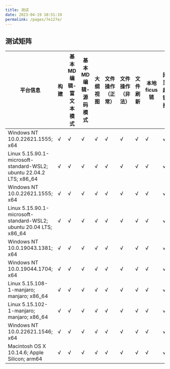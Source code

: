 ```yaml
---
title: 测试
date: 2023-04-19 10:51:19
permalink: /pages/7e127e/
---
```


## 测试矩阵

| **平台信息**                                                 | **构建** | **基本MD编辑-富文本模式** | **基本MD编辑-源码模式** | **大纲视图** | **文件操作（正常）** | **文件操作（非法）** | **文件刷新** | **本地ficus链** | **网页超链接** | **引用计数** | **字数统计** | **场景测试-沈强** | **场景测试-郭笑笑** | **热更新** |
| ------------------------------------------------------------ | -------- | ------------------------- | ----------------------- | ------------ | -------------------- | -------------------- | ------------ | --------------- | -------------- | ------------ | ------------ | ----------------- | ------------------- | ---------- |
| Windows NT 10.0.22621.1555; x64                              | √        | √                         | √                       | √            | √                    | √                    | √            | √               | √              | √            | √            | √                 | √                   | √          |
| Linux 5.15.90.1-microsoft-standard-WSL2; ubuntu 22.04.2 LTS; x86_64 | √        | √                         | √                       | √            | √                    | √                    | √            | √               | √              | √            | √            | √                 | √                   | √          |
| Windows NT 10.0.22621.1555; x64                              | √        | √                         | √                       | √            | √                    | √                    | √            | √               | √              | √            | √            | √                 | √                   | √          |
| Linux 5.15.90.1-microsoft-standard-WSL2; ubuntu 20.04 LTS; x86_64 | √        | √                         | √                       | √            | √                    | √                    | √            | √               | √              | √            | √            | √                 | √                   | √          |
| Windows NT 10.0.19043.1381; x64                              | √        | √                         | √                       | √            | √                    | √                    | √            | √               | √              | √            | √            | √                 | √                   | √          |
| Windows NT 10.0.19044.1704; x64                              | √        | √                         | √                       | √            | √                    | √                    | √            | √               | √              | √            | √            | √                 | √                   | √          |
| Linux 5.15.108-1-manjaro; manjaro; x86_64                    | √        | √                         | √                       | √            | √                    | √                    | √            | √               | √              | √            | √            | √                 | √                   | √          |
| Linux 5.15.102-1-manjaro; manjaro; x86_64                    | √        | √                         | √                       | √            | √                    | √                    | √            | √               | √              | √            | √            | √                 | √                   | √          |
| Windows NT 10.0.22621.1546; x64                              | √        | √                         | √                       | √            | √                    | √                    | √            | √               | √              | √            | √            | √                 | √                   | √          |
| Macintosh OS X 10.14.6; Apple Silicon; arm64                 | √        | √                         | √                       | √            | √                    | √                    | √            | √               | √              | √            | √            | √                 | √                   | √          |